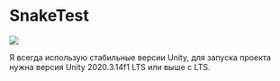 # SnakeTest
![](priew.gif)

Я всегда использую стабильные версии Unity, для запуска проекта нужна версия Unity 2020.3.14f1 LTS или выше c LTS.
